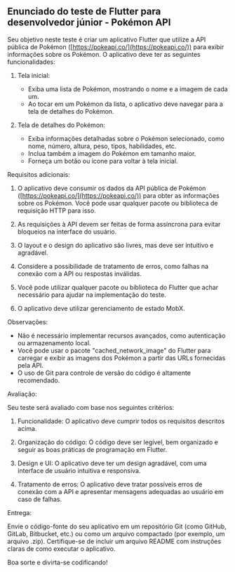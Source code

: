 
## Enunciado do teste de Flutter para desenvolvedor júnior - Pokémon API

Seu objetivo neste teste é criar um aplicativo Flutter que utilize a API pública de Pokémon ([https://pokeapi.co/](https://pokeapi.co/)) para exibir informações sobre os Pokémon. O aplicativo deve ter as seguintes funcionalidades:

1.  Tela inicial:
    
    -   Exiba uma lista de Pokémon, mostrando o nome e a imagem de cada um.
    -   Ao tocar em um Pokémon da lista, o aplicativo deve navegar para a tela de detalhes do Pokémon.
2.  Tela de detalhes do Pokémon:
    
    -   Exiba informações detalhadas sobre o Pokémon selecionado, como nome, número, altura, peso, tipos, habilidades, etc.
    -   Inclua também a imagem do Pokémon em tamanho maior.
    -   Forneça um botão ou ícone para voltar à tela inicial.

Requisitos adicionais:

1.  O aplicativo deve consumir os dados da API pública de Pokémon ([https://pokeapi.co/](https://pokeapi.co/)) para obter as informações sobre os Pokémon. Você pode usar qualquer pacote ou biblioteca de requisição HTTP para isso.
    
2.  As requisições à API devem ser feitas de forma assíncrona para evitar bloqueios na interface do usuário.
    
3.  O layout e o design do aplicativo são livres, mas deve ser intuitivo e agradável.
    
4.  Considere a possibilidade de tratamento de erros, como falhas na conexão com a API ou respostas inválidas.
    
5.  Você pode utilizar qualquer pacote ou biblioteca do Flutter que achar necessário para ajudar na implementação do teste.

6. O aplicativo deve utilizar gerenciamento de estado MobX.  
    

Observações:

-   Não é necessário implementar recursos avançados, como autenticação ou armazenamento local.
-   Você pode usar o pacote "cached_network_image" do Flutter para carregar e exibir as imagens dos Pokémon a partir das URLs fornecidas pela API.
-   O uso de Git para controle de versão do código é altamente recomendado.

Avaliação:

Seu teste será avaliado com base nos seguintes critérios:

1.  Funcionalidade: O aplicativo deve cumprir todos os requisitos descritos acima.
    
2.  Organização do código: O código deve ser legível, bem organizado e seguir as boas práticas de programação em Flutter.
    
3.  Design e UI: O aplicativo deve ter um design agradável, com uma interface de usuário intuitiva e responsiva.
    
4.  Tratamento de erros: O aplicativo deve tratar possíveis erros de conexão com a API e apresentar mensagens adequadas ao usuário em caso de falhas.
    

Entrega:

Envie o código-fonte do seu aplicativo em um repositório Git (como GitHub, GitLab, Bitbucket, etc.) ou como um arquivo compactado (por exemplo, um arquivo .zip). Certifique-se de incluir um arquivo README com instruções claras de como executar o aplicativo.

Boa sorte e divirta-se codificando!
